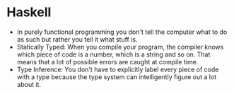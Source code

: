 # Haskell

* In purely functional programming you don't tell the computer what to do as such but rather you tell it what stuff is.  
* Statically Typed: When you compile your program, the compiler knows which piece of code is a number, which is a string and so on. That means that a lot of possible errors are caught at compile time.  
* Type Inference: You don't have to explicitly label every piece of code with a type because the type system can intelligently figure out a lot about it.
